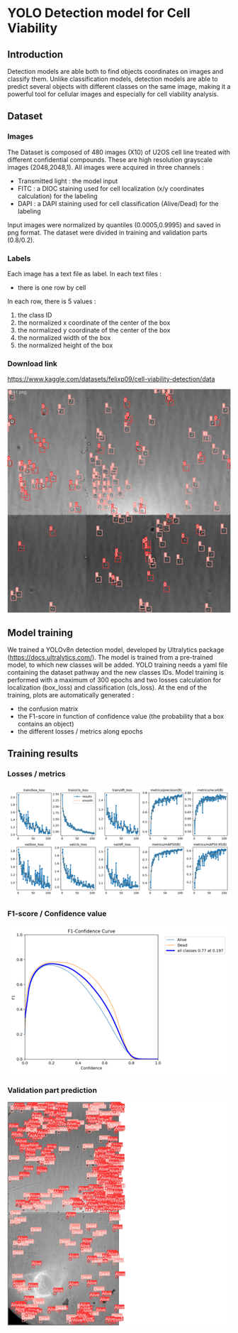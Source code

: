 # YOLO Detection model for Cell Viability

## Introduction
Detection models are able both to find objects coordinates on images and classify them. Unlike classification models, detection models are able to predict several objects with different classes on the same image, making it a powerful tool for cellular images and especially for cell viability analysis.

## Dataset
### Images
The Dataset is composed of 480 images (X10) of U2OS cell line treated with different confidential compounds. These are high resolution grayscale images (2048,2048,1).
All images were acquired in three channels :
  - Transmitted light : the model  input
  - FITC : a DIOC staining used for cell localization (x/y coordinates calculation) for the labeling
  - DAPI : a DAPI staining used for cell classification (Alive/Dead) for the labeling

Input images were normalized by quantiles (0.0005,0.9995) and saved in png format. The dataset were divided in training and validation parts (0.8/0.2).

### Labels
Each image has a text file as label.
In each text files :
   - there is one row by cell

In each row, there is 5 values :
  1. the class ID
  2. the normalized x coordinate of the center of the box
  3. the normalized y coordinate of the center of the box
  4. the normalized width of the box
  5. the normalized height of the box


### Download link
https://www.kaggle.com/datasets/felixp09/cell-viability-detection/data



![batch_plot](plots/train_batch0.jpg)

## Model training
We trained a YOLOv8n detection model, developed by Ultralytics package (https://docs.ultralytics.com/). The model is trained from a pre-trained model, to which new classes will be added.
YOLO training needs a yaml file containing the dataset pathway and the new classes IDs.
Model training is performed with a maximum of 300 epochs and two losses calculation for localization (box_loss) and classification (cls_loss).
At the end of the training, plots are automatically generated :
  - the confusion matrix
  - the F1-score in function of confidence value (the probability that a box contains an object)
  - the different losses / metrics along epochs

## Training results
### Losses / metrics
![res_plot](plots/results.png)
### F1-score / Confidence value
![f1_plot](plots/F1_curve.png)
### Validation part prediction
![val_plot](plots/val_batch0_labels.jpg)
